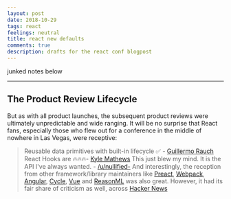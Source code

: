 ```yaml
---
layout: post
date: 2018-10-29
tags: react
feelings: neutral
title: react new defaults
comments: true
description: drafts for the react conf blogpost
---
```



junked notes below

---


## The Product Review Lifecycle

But as with all product launches, the subsequent product reviews were ultimately unpredictable and wide ranging.
It will be no surprise that React fans, especially those who flew out for a conference in the middle of nowhere in Las Vegas, were receptive:
> Reusable data primitives with built-in lifecycle ✅ - [Guillermo Rauch](https://twitter.com/rauchg/status/1055600184569155585)
> React Hooks are 🔥🔥🔥- [Kyle Mathews](https://twitter.com/kylemathews/status/1055503059474739202)
> This just blew my mind. It is the API I've always wanted. - [/u/nullified-](https://www.reddit.com/r/reactjs/comments/9rbsu5/rfc_react_hooks/)
And interestingly, the reception from other framework/library maintainers like [Preact](https://twitter.com/_developit/status/1055544584309223424), [Webpack](https://twitter.com/TheLarkInn/status/1055518677720690693), [Angular](https://twitter.com/Meligy/status/1056472140004831232), [Cycle](https://twitter.com/andrestaltz/status/1055529993479077890), [Vue](https://twitter.com/youyuxi/status/1056673771376050176) and [ReasonML](https://twitter.com/jaredforsyth/status/1056902656197828608) was also great.
However, it had its fair share of criticism as well, across [Hacker News](https://news.ycombinator.com/item?id=18302162)
